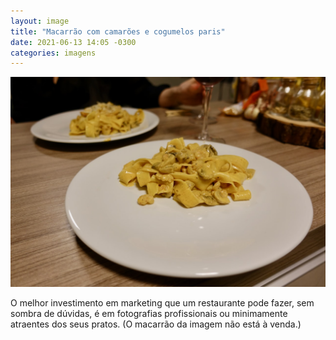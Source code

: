```yaml
---
layout: image
title: "Macarrão com camarões e cogumelos paris"
date: 2021-06-13 14:05 -0300
categories: imagens
---
```

<p><picture>
	<source media="(max-width: 480px)" srcset="/assets/2021/macarrao-480.jpeg" />
	<img src="/assets/2021/macarrao.jpeg" alt="Foto de dois pratos, um em primeiro plano e focado, com um macarrão com camarões e cogumelos paris." />
</picture></p>

O melhor investimento em marketing que um restaurante pode fazer, sem sombra de dúvidas, é em fotografias profissionais ou minimamente atraentes dos seus pratos. (O macarrão da imagem não está à venda.)
